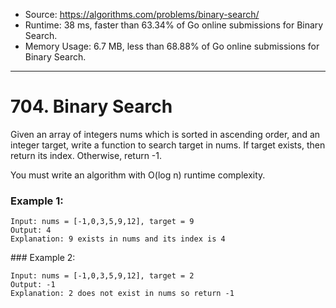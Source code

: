- Source: https://algorithms.com/problems/binary-search/
- Runtime: 38 ms, faster than 63.34% of Go online submissions for Binary Search.
- Memory Usage: 6.7 MB, less than 68.88% of Go online submissions for Binary Search.
---

# 704. Binary Search


Given an array of integers nums which is sorted in ascending order, and an integer target, write a function to search target in nums. If target exists, then return its index. Otherwise, return -1.

You must write an algorithm with O(log n) runtime complexity.

 

### Example 1:

```
Input: nums = [-1,0,3,5,9,12], target = 9
Output: 4
Explanation: 9 exists in nums and its index is 4
```


### Example 2:

```
Input: nums = [-1,0,3,5,9,12], target = 2
Output: -1
Explanation: 2 does not exist in nums so return -1
```